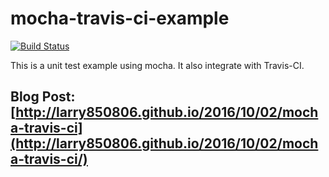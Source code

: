 # mocha-travis-ci-example

[![Build Status](https://travis-ci.org/Larry850806/mocha-travis-ci-example.svg?branch=master)](https://travis-ci.org/Larry850806/mocha-travis-ci-example)

This is a unit test example using mocha. It also integrate with Travis-CI.

## Blog Post: [http://larry850806.github.io/2016/10/02/mocha-travis-ci](http://larry850806.github.io/2016/10/02/mocha-travis-ci/)
